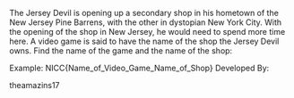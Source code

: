 The Jersey Devil is opening up a secondary shop in his hometown of the New Jersey Pine Barrens, with the other in dystopian New York City. With the opening of the shop in New Jersey, he would need to spend more time here. A video game is said to have the name of the shop the Jersey Devil owns. Find the name of the game and the name of the shop:

Example: NICC{Name_of_Video_Game_Name_of_Shop}
Developed By:

theamazins17
